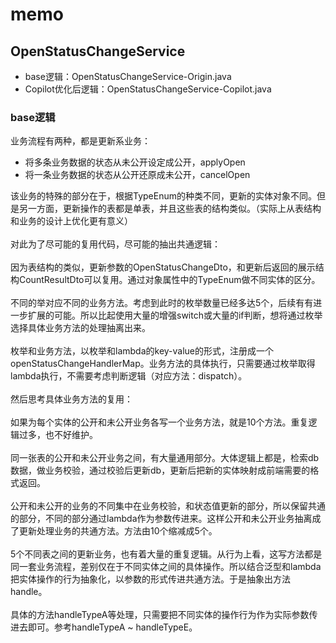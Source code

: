 # memo
## OpenStatusChangeService
- base逻辑：OpenStatusChangeService-Origin.java
- Copilot优化后逻辑：OpenStatusChangeService-Copilot.java
### base逻辑
业务流程有两种，都是更新系业务：
- 将多条业务数据的状态从未公开设定成公开，applyOpen
- 将一条业务数据的状态从公开还原成未公开，cancelOpen

该业务的特殊的部分在于，根据TypeEnum的种类不同，更新的实体对象不同。但是另一方面，更新操作的表都是单表，并且这些表的结构类似。（实际上从表结构和业务的设计上优化更有意义）<br/>
<br/>
对此为了尽可能的复用代码，尽可能的抽出共通逻辑：<br/>
<br/>
因为表结构的类似，更新参数的OpenStatusChangeDto，和更新后返回的展示结构CountResultDto可以复用。通过对象属性中的TypeEnum做不同实体的区分。<br/>
<br/>
不同的举对应不同的业务方法。考虑到此时的枚举数量已经多达5个，后续有有进一步扩展的可能。所以比起使用大量的增强switch或大量的if判断，想将通过枚举选择具体业务方法的处理抽离出来。<br/>
<br/>
枚举和业务方法，以枚举和lambda的key-value的形式，注册成一个openStatusChangeHandlerMap。业务方法的具体执行，只需要通过枚举取得lambda执行，不需要考虑判断逻辑（对应方法：dispatch）。<br/>
<br/>
然后思考具体业务方法的复用：<br/>
<br/>
如果为每个实体的公开和未公开业务各写一个业务方法，就是10个方法。重复逻辑过多，也不好维护。<br/>
<br/>
同一张表的公开和未公开业务之间，有大量通用部分。大体逻辑上都是，检索db数据，做业务校验，通过校验后更新db，更新后把新的实体映射成前端需要的格式返回。<br/>
<br/>
公开和未公开的业务的不同集中在业务校验，和状态值更新的部分，所以保留共通的部分，不同的部分通过lambda作为参数传进来。这样公开和未公开业务抽离成了更新处理业务的共通方法。方法由10个缩减成5个。<br/>
<br/>
5个不同表之间的更新业务，也有着大量的重复逻辑。从行为上看，这写方法都是同一套业务流程，差别仅在于不同实体之间的具体操作。所以结合泛型和lambda把实体操作的行为抽象化，以参数的形式传进共通方法。于是抽象出方法handle。<br/>
<br/>
具体的方法handleTypeA等处理，只需要把不同实体的操作行为作为实际参数传进去即可。参考handleTypeA ~ handleTypeE。<br/>
